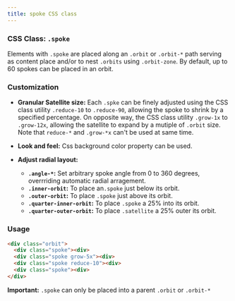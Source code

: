 ```yaml
---
title: spoke CSS class
---
```

### CSS Class: `.spoke`

Elements with `.spoke` are placed along an `.orbit` or `.orbit-*` path serving as content place and/or to nest `.orbits` using `.orbit-zone`.  By default, up to 60 spokes can be placed in an orbit. 

### Customization

- **Granular Satellite size:** Each `.spke` can be finely adjusted using the CSS class utility `.reduce-10` to `.reduce-90`, allowing the spoke to shrink by a specified percentage. On opposite way, the CSS class utility `.grow-1x` to `.grow-12x`, allowing the satellite to expand by a mutiple of `.orbit` size. Note that `reduce-*` and `.grow-*x` can't be used at same time.
  
- **Look and feel:** Css background color property can be used.

- **Adjust radial layout:**
  - **`.angle-*`:** Set arbitrary spoke angle from 0 to 360 degrees, overrriding automatic radial arragement.
  - **`.inner-orbit`:** To place an`.spoke` just below its orbit.
  - **`.outer-orbit`:** To place `.spoke` just above its orbit.
  - **`.quarter-inner-orbit`:** To place `.spoke` a 25% into its orbit.
  - **`.quarter-outer-orbit`:** To place `.satellite` a 25% outer its orbit.

### Usage 

```html
<div class="orbit">
  <div class="spoke"><div>
  <div class="spoke grow-5x"><div> 
  <div class="spoke reduce-10"><div> 
  <div class="spoke"><div>
</div>
```

**Important:** `.spoke` can only be placed into a parent `.orbit` or `.orbit-*`

